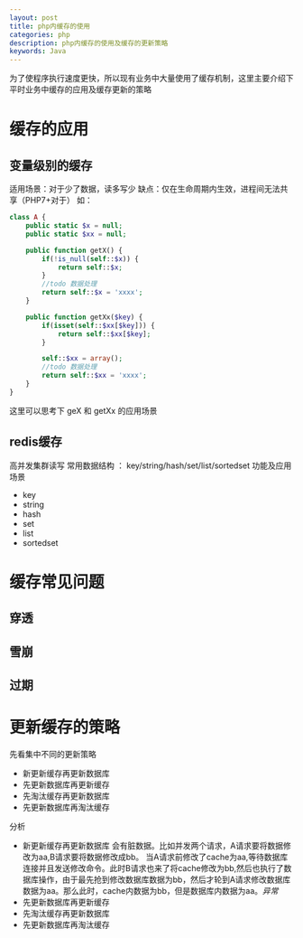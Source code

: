 ```yaml
---
layout: post
title: php内缓存的使用
categories: php
description: php内缓存的使用及缓存的更新策略
keywords: Java
---
```


为了使程序执行速度更快，所以现有业务中大量使用了缓存机制，这里主要介绍下平时业务中缓存的应用及缓存更新的策略

# 缓存的应用 

## 变量级别的缓存

适用场景：对于少了数据，读多写少
缺点：仅在生命周期内生效，进程间无法共享（PHP7+对于）
如： 

```php
class A {
    public static $x = null;
    public static $xx = null;

    public function getX() {
        if(!is_null(self::$x)) {
            return self::$x;
        }
        //todo 数据处理
        return self::$x = 'xxxx';
    }

    public function getXx($key) {
        if(isset(self::$xx[$key])) {
            return self::$xx[$key];
        }

        self::$xx = array();
        //todo 数据处理
        return self::$xx = 'xxxx';
    }
}
```

这里可以思考下 geX 和 getXx 的应用场景

## redis缓存
高并发集群读写
常用数据结构 ： key/string/hash/set/list/sortedset
功能及应用场景
* key
* string
* hash
* set
* list
* sortedset

# 缓存常见问题
## 穿透
## 雪崩
## 过期

# 更新缓存的策略

先看集中不同的更新策略

* 新更新缓存再更新数据库
* 先更新数据库再更新缓存
* 先淘汰缓存再更新数据库
* 先更新数据库再淘汰缓存
 
分析

* 新更新缓存再更新数据库
  会有脏数据。比如并发两个请求，A请求要将数据修改为aa,B请求要将数据修改成bb。
  当A请求前修改了cache为aa,等待数据库连接并且发送修改命令。此时B请求也来了将cache修改为bb,然后也执行了数据库操作，由于最先抢到修改数据库数据为bb，然后才轮到A请求修改数据库数据为aa。那么此时，cache内数据为bb，但是数据库内数据为aa。*异常*
* 先更新数据库再更新缓存
* 先淘汰缓存再更新数据库
* 先更新数据库再淘汰缓存
